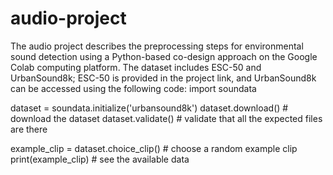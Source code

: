 # audio-project
The audio project describes the preprocessing steps for environmental sound detection using a Python-based co-design approach on the Google Colab computing platform. The dataset includes ESC-50 and UrbanSound8k; ESC-50 is provided in the project link, and UrbanSound8k can be accessed using the following code:
import soundata

dataset = soundata.initialize('urbansound8k')
dataset.download()  # download the dataset
dataset.validate()  # validate that all the expected files are there

example_clip = dataset.choice_clip()  # choose a random example clip
print(example_clip)  # see the available data
